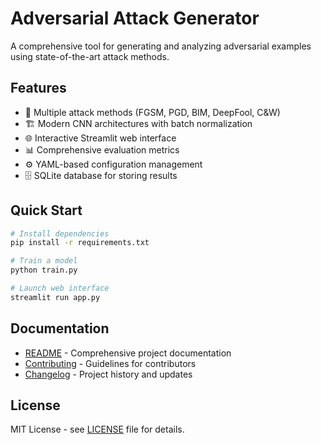 # Adversarial Attack Generator

A comprehensive tool for generating and analyzing adversarial examples using state-of-the-art attack methods.

## Features

- 🎯 Multiple attack methods (FGSM, PGD, BIM, DeepFool, C&W)
- 🏗️ Modern CNN architectures with batch normalization
- 🌐 Interactive Streamlit web interface
- 📊 Comprehensive evaluation metrics
- ⚙️ YAML-based configuration management
- 🗄️ SQLite database for storing results

## Quick Start

```bash
# Install dependencies
pip install -r requirements.txt

# Train a model
python train.py

# Launch web interface
streamlit run app.py
```

## Documentation

- [README](README.md) - Comprehensive project documentation
- [Contributing](CONTRIBUTING.md) - Guidelines for contributors
- [Changelog](CHANGELOG.md) - Project history and updates

## License

MIT License - see [LICENSE](LICENSE) file for details.
